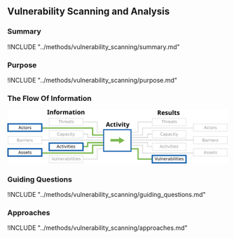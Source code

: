 ## Vulnerability Scanning and Analysis

### Summary
!INCLUDE "../methods/vulnerability_scanning/summary.md"

### Purpose
!INCLUDE "../methods/vulnerability_scanning/purpose.md"

### The Flow Of Information
![Vulnerability Analysis Information Flow](content/images/info_flows/vulnerability_scanning.svg)

### Guiding Questions
!INCLUDE "../methods/vulnerability_scanning/guiding_questions.md"

### Approaches
!INCLUDE "../methods/vulnerability_scanning/approaches.md"


